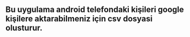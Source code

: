 ## Bu uygulama android telefondaki kişileri google kişilere aktarabilmeniz için csv dosyasi olusturur.
